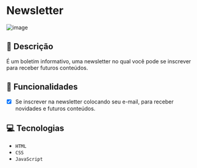 # Newsletter

![image](https://github.com/user-attachments/assets/1a9fdcbf-bcf4-4dd4-9019-3e5bbcf6bb74)

## 📑 Descrição

É um boletim informativo, uma newsletter no qual você pode se inscrever para receber futuros conteúdos.

## 🎯 Funcionalidades

- [x] Se inscrever na newsletter colocando seu e-mail, para receber novidades e futuros conteúdos. 

## 💻 Tecnologias 

- `HTML`
- `CSS`
- `JavaScript`
